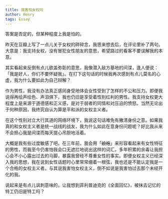 ```yaml
---
title: 我害怕女权吗
author: Henry
tags: Essay
---
```




答案是否定的，但某种程度上我是怕的。

昨天在豆瓣上写了一点儿关于女权的碎碎念，我思来想去后，在评论里补了两句。大意是：我支持女权，没有冒犯女性朋友的意思，希望路过的看客不要误解我的本意。

其实看起来反倒有点儿欲盖弥彰的意思，我像潜入敌方基地的间谍，逢人便说：「我是好人，你们不要怀疑我」。在打下这句话的时候我再次感到有点儿莫名的心虚，我为什么要如此为自己辩解？

作为男性，我没有办法真正感同身受地体会女性受到了怎样的不公和压力。即便我说得再绘声绘色、声泪俱下，我也仍旧是享受着性别红利的男性。我支持女权更大程度上是来源于道德感和正义感，是对于弱者的同情和对压迫的愤怒。当然无论出于何种原因，我终究自认为算是平和派的女权主义者。

在这个性别对立大行其道的网络环境下，我说这句话难免有撇清身份之意。如果我真的和女权主义者是统一战线的战友，我为什么如此在意身份问题呢？好比我从来不会担心我是间谍而每天提心吊胆地活着。

大概是我有些过度敏感了吧。在三年前，我会用「~~娘炮~~」来形容看起来有女性特征的男性，而我至今仍害怕我会口无遮拦地说出这样的词汇。多年积累的余毒让我担心会不小心露出过去的马脚，暴露我曾经不尊重女性的事实。即便女权主义已经深入我的思想，我在说到女性话题时心里常常绷着一根弦，我也还是不能认定我是一个合格的女权主义者。与其说我害怕女权主义，倒不如说是我害怕过去那个未经开化的我。

说起来是有点儿讽刺意味的，让我想到菲利普迪克的《全面回忆》，被抹去记忆的特工仍旧是特工吗？

<!--more-->